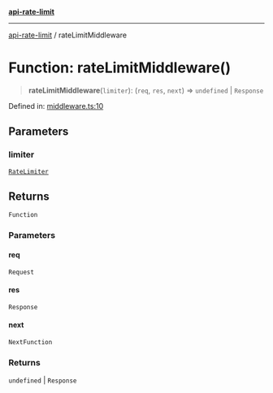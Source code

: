 [**api-rate-limit**](../README.md)

***

[api-rate-limit](../globals.md) / rateLimitMiddleware

# Function: rateLimitMiddleware()

> **rateLimitMiddleware**(`limiter`): (`req`, `res`, `next`) => `undefined` \| `Response`

Defined in: [middleware.ts:10](https://github.com/The-Node-Forge/api-rate-limit/blob/27461bb116b45b7bfe4ba40bd7b5279fc762fad7/src/middleware.ts#L10)

## Parameters

### limiter

[`RateLimiter`](../classes/RateLimiter.md)

## Returns

`Function`

### Parameters

#### req

`Request`

#### res

`Response`

#### next

`NextFunction`

### Returns

`undefined` \| `Response`
